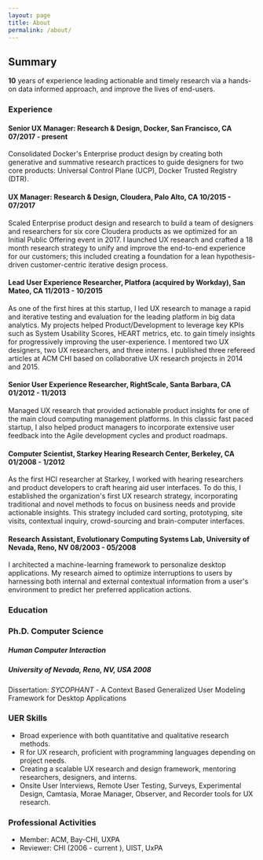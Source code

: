 ```yaml
---
layout: page
title: About
permalink: /about/
---
```

## Summary
**10** years of experience leading actionable and timely  research via a hands-on data informed approach, and improve the lives of end-users. 

### Experience
#### Senior UX Manager: Research & Design, Docker, San Francisco, CA 				              07/2017 - present
Consolidated Docker's Enterprise product design by creating both generative and summative research practices to guide designers for two core products: Universal Control Plane (UCP), Docker Trusted Registry (DTR). 

#### UX Manager: Research & Design, Cloudera, Palo Alto, CA 	            10/2015 - 07/2017
Scaled Enterprise product design and research to build a team of designers and researchers for six core Cloudera products as we optimized for an Initial Public Offering event in 2017. I launched UX research and crafted a 18 month research strategy to unify and improve the end-to-end experience for our customers; this included creating a foundation for a lean hypothesis-driven customer-centric iterative design process. 

#### Lead User Experience Researcher, Platfora (acquired by Workday), San Mateo, CA          	             11/2013 - 10/2015
As one of the first hires at this startup, I led UX research to manage a rapid and iterative testing and evaluation for the leading platform in big data analytics.  My projects helped Product/Development to leverage key KPIs such as System Usability Scores, HEART metrics, etc. to gain timely insights for progressively improving the user-experience. I mentored two UX designers, two UX researchers, and three interns. I published three refereed articles at ACM CHI based on collaborative UX research projects in 2014 and 2015. 

#### Senior User Experience Researcher, RightScale, Santa Barbara, CA                             	01/2012 - 11/2013
Managed UX research that provided actionable product insights for one of the main cloud computing management platforms. In this classic fast paced startup, I also helped product managers to incorporate extensive user feedback into the Agile development cycles and product roadmaps.

#### Computer Scientist, Starkey Hearing Research Center, Berkeley, CA             	01/2008 - 1/2012
As the first HCI researcher at Starkey, I worked with hearing researchers and product developers to craft hearing aid user interfaces. To do this, I established the organization's first UX research strategy, incorporating traditional and novel methods to focus on business needs and provide actionable insights. This strategy included card sorting, prototyping, site visits, contextual inquiry, crowd-sourcing and brain-computer interfaces.

#### Research Assistant, Evolutionary Computing Systems Lab, University of Nevada, Reno, NV      	08/2003 - 05/2008
I architected a machine-learning framework to personalize desktop applications. My research aimed to optimize interruptions to users by harnessing both internal and external contextual information from a user's environment to predict her preferred application actions.

### Education
### Ph.D. Computer Science
#####  Human Computer Interaction
##### University of Nevada, Reno, NV, USA			2008
Dissertation: *SYCOPHANT* -  A Context Based Generalized User Modeling Framework for Desktop Applications

### UER Skills
- Broad experience with both quantitative and qualitative research methods.
- R for UX research, proficient with programming languages depending on project needs.
- Creating a scalable UX research and design framework, mentoring researchers, designers, and interns.
- Onsite User Interviews, Remote User Testing, Surveys, Experimental Design, Camtasia, Morae Manager, Observer, and Recorder tools for UX research.

### Professional Activities
* Member: ACM, Bay-CHI, UXPA
* Reviewer: CHI (2006 - current ), UIST, UxPA
